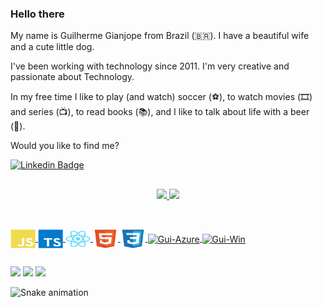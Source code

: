 ### Hello there 

My name is Guilherme Gianjope from Brazil (🇧🇷). I have a beautiful wife and a cute little dog. 

I've been working with technology since 2011. I'm very creative and passionate about Technology.

In my free time I like to play (and watch) soccer (⚽️), to watch movies (🎞️) and series (📺), to read books (📚), and I like to talk about life with a beer (🍺).

Would you like to find me?

[![Linkedin Badge](https://img.shields.io/badge/-LinkedIn-blue?style=flat-square&logo=Linkedin&logoColor=white&link=https://www.linkedin.com/in/guilherme-gianjope-4613a897/)](https://www.linkedin.com/in/guilherme-gianjope-4613a897/)

##

<div align="center">
  <a href="https://github.com/guigianjope">
  <img height="180em" src="https://github-readme-stats.vercel.app/api?username=guigianjope&show_icons=true&theme=dracula&include_all_commits=true&count_private=true"/>
  <img height="180em" src="https://github-readme-stats.vercel.app/api/top-langs/?username=guigianjope&layout=compact&langs_count=7&theme=dracula"/>
</div>
  
  ##

  <div style="display: inline_block"><br>
  <img align="center" alt="Gui-Js" height="30" width="40" src="https://raw.githubusercontent.com/devicons/devicon/master/icons/javascript/javascript-plain.svg">
  <img align="center" alt="Gui-Ts" height="30" width="40" src="https://raw.githubusercontent.com/devicons/devicon/master/icons/typescript/typescript-plain.svg">
  <img align="center" alt="Gui-React" height="30" width="40" src="https://raw.githubusercontent.com/devicons/devicon/master/icons/react/react-original.svg">
  <img align="center" alt="Gui-HTML" height="30" width="40" src="https://raw.githubusercontent.com/devicons/devicon/master/icons/html5/html5-original.svg">
  <img align="center" alt="Gui-CSS" height="30" width="40" src="https://raw.githubusercontent.com/devicons/devicon/master/icons/css3/css3-original.svg">
  <img align="center" alt="Gui-Azure" height="30" width="40" src="https://cdn.jsdelivr.net/gh/devicons/devicon/icons/azure/azure-original.svg">
  <img align="center" alt="Gui-Win" height="30" width="40" src="https://cdn.jsdelivr.net/gh/devicons/devicon/icons/windows8/windows8-original.svg">
</div>
  
  ##
  
  <div> 
  <a href="https://instagram.com/guigianjope" target="_blank"><img src="https://img.shields.io/badge/-Instagram-%23E4405F?style=for-the-badge&logo=instagram&logoColor=white" target="_blank"></a> 
  <a href = "mailto:guigianjope@gmail.com"><img src="https://img.shields.io/badge/-Gmail-%23333?style=for-the-badge&logo=gmail&logoColor=white" target="_blank"></a>
  <a href="https://www.linkedin.com/in/guilherme-gianjope-4613a897/" target="_blank"><img src="https://img.shields.io/badge/-LinkedIn-%230077B5?style=for-the-badge&logo=linkedin&logoColor=white" target="_blank"></a> 
 
  ![Snake animation](https://github.com/guigianjope/guigianjope/blob/output/github-contribution-grid-snake.svg)
 
</div>
